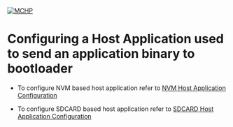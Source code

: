 [![MCHP](https://www.microchip.com/ResourcePackages/Microchip/assets/dist/images/logo.png)](https://www.microchip.com)

# Configuring a Host Application used to send an application binary to bootloader

- To configure NVM based host application refer to [NVM Host Application Configuration](./readme_configure_host_app_nvm.md)

- To configure SDCARD based host application refer to [SDCARD Host Application Configuration](./readme_configure_host_app_sdcard.md)

